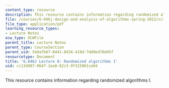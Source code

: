 ```yaml
---
content_type: resource
description: This resource contains information regarding randomized algorithms I.
file: /courses/6-046j-design-and-analysis-of-algorithms-spring-2012/cc13d40706471ea882c39f315861ce64_MIT6_046JS12_lec08.pdf
file_type: application/pdf
learning_resource_types:
- Lecture Notes
ocw_type: OCWFile
parent_title: Lecture Notes
parent_type: CourseSection
parent_uid: 54da7b67-8d41-8434-419d-7dd9ed78d45f
resourcetype: Document
title: '6.046J Lecture 8: Randomized algorithms I'
uid: cc13d407-0647-1ea8-82c3-9f315861ce64
---
```

This resource contains information regarding randomized algorithms I.

